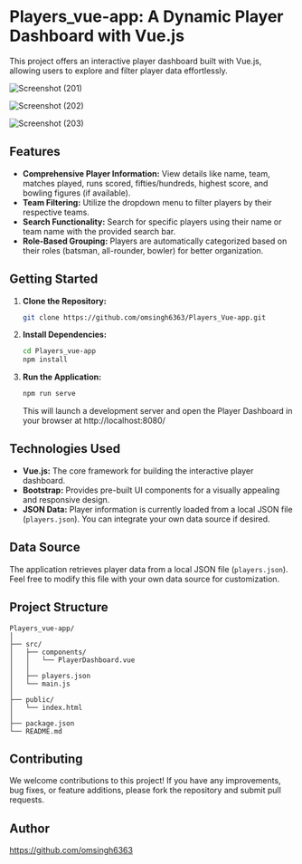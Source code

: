 # Players_vue-app: A Dynamic Player Dashboard with Vue.js

This project offers an interactive player dashboard built with Vue.js, allowing users to explore and filter player data effortlessly.

![Screenshot (201)](https://github.com/user-attachments/assets/b38782a1-ba6d-49d8-80ca-7372925b07c6)

![Screenshot (202)](https://github.com/user-attachments/assets/91325ea9-c098-4d99-9fde-c99ef1d33e60)

![Screenshot (203)](https://github.com/user-attachments/assets/8a84b38c-03c0-4f50-b2cd-9d008a339150)


## Features

* **Comprehensive Player Information:** View details like name, team, matches played, runs scored, fifties/hundreds, highest score, and bowling figures (if available).
* **Team Filtering:** Utilize the dropdown menu to filter players by their respective teams.
* **Search Functionality:** Search for specific players using their name or team name with the provided search bar.
* **Role-Based Grouping:** Players are automatically categorized based on their roles (batsman, all-rounder, bowler) for better organization.

## Getting Started

1. **Clone the Repository:**
   ```bash
   git clone https://github.com/omsingh6363/Players_Vue-app.git
   ```

2. **Install Dependencies:**
   ```bash
   cd Players_vue-app
   npm install
   ```

3. **Run the Application:**
   ```bash
   npm run serve
   ```

   This will launch a development server and open the Player Dashboard in your browser at http://localhost:8080/

## Technologies Used

* **Vue.js:** The core framework for building the interactive player dashboard.
* **Bootstrap:** Provides pre-built UI components for a visually appealing and responsive design.
* **JSON Data:** Player information is currently loaded from a local JSON file (`players.json`). You can integrate your own data source if desired.

## Data Source

The application retrieves player data from a local JSON file (`players.json`). Feel free to modify this file with your own data source for customization.

## Project Structure

```
Players_vue-app/
│
├── src/
│   ├── components/
│   │   └── PlayerDashboard.vue
│   │
│   ├── players.json
│   └── main.js
│
├── public/
│   └── index.html
│
├── package.json
└── README.md
```

## Contributing

We welcome contributions to this project! If you have any improvements, bug fixes, or feature additions, please fork the repository and submit pull requests.

## Author
https://github.com/omsingh6363

